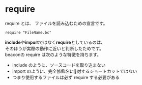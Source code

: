 # require
require とは、 ファイルを読み込むための宣言です。
````
require "FileName.bc"
````

**include**や**import**ではなく**require**としているのは、  
そのほうが実際の動作に近いと判断したためです。  
beaconの require は次のような特徴を持ちます。
- include のように、ソースコードを取り込まない
- import のように、完全修飾名に対するショートカットではない
- つまり使用するファイルは必ず require する必要がある